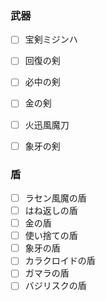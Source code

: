 ### 武器
- [ ] 宝剣ミジンハ
- [ ] 回復の剣
- [ ] 必中の剣
- [ ] 金の剣
- [ ] 火迅風魔刀
- [ ] 象牙の剣


### 盾
- [ ] ラセン風魔の盾	
- [ ] はね返しの盾
- [ ] 金の盾	
- [ ] 使い捨ての盾
- [ ] 象牙の盾
- [ ] カラクロイドの盾
- [ ] ガマラの盾
- [ ] バジリスクの盾